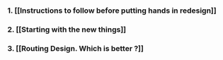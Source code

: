 ### 1. [[Instructions to follow before putting hands in redesign]]
### 2. [[Starting with the new things]]
### 3. [[Routing Design. Which is better ?]]
